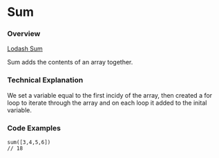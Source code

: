 # Sum

### Overview

[Lodash Sum](https://lodash.com/docs#sum)

Sum adds the contents of an array together.

### Technical Explanation

We set a variable equal to the first incidy of the array, 
then created a for loop to iterate through the array
and on each loop it added to the inital variable.

### Code Examples

```
sum([3,4,5,6])
// 18
```
